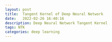 ```yaml
---
layout: post
title:  Tangent Kernel of Deep Neural Network
date:   2022-02-26 16:40:16
description: Deep Neural Network Tangent Kernel
tags: NTK
categories: deep learning
---
```


